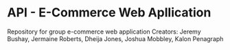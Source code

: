 # API - E-Commerce Web Apllication
Repository for group e-commerce web application
Creators: Jeremy Bushay, Jermaine Roberts, Dheija Jones, Joshua Mobbley, Kalon Penagraph
